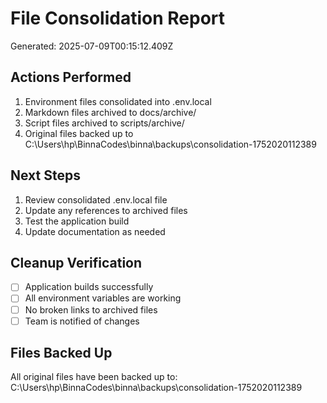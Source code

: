 # File Consolidation Report
Generated: 2025-07-09T00:15:12.409Z

## Actions Performed
1. Environment files consolidated into .env.local
2. Markdown files archived to docs/archive/
3. Script files archived to scripts/archive/
4. Original files backed up to C:\Users\hp\BinnaCodes\binna\backups\consolidation-1752020112389

## Next Steps
1. Review consolidated .env.local file
2. Update any references to archived files
3. Test the application build
4. Update documentation as needed

## Cleanup Verification
- [ ] Application builds successfully
- [ ] All environment variables are working
- [ ] No broken links to archived files
- [ ] Team is notified of changes

## Files Backed Up
All original files have been backed up to: C:\Users\hp\BinnaCodes\binna\backups\consolidation-1752020112389
